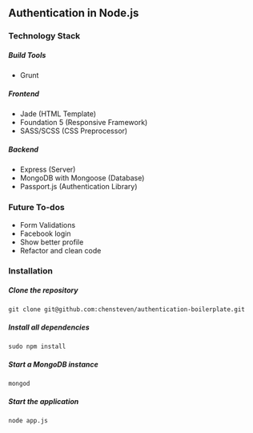 ## Authentication in Node.js

### Technology Stack

##### Build Tools
- Grunt

##### Frontend
- Jade (HTML Template)
- Foundation 5 (Responsive Framework)
- SASS/SCSS (CSS Preprocessor)

##### Backend
- Express (Server)
- MongoDB with Mongoose (Database)
- Passport.js (Authentication Library)

### Future To-dos
- Form Validations
- Facebook login
- Show better profile
- Refactor and clean code

### Installation

##### Clone the repository
    git clone git@github.com:chensteven/authentication-boilerplate.git
##### Install all dependencies
    sudo npm install
##### Start a MongoDB instance
    mongod
##### Start the application
    node app.js

